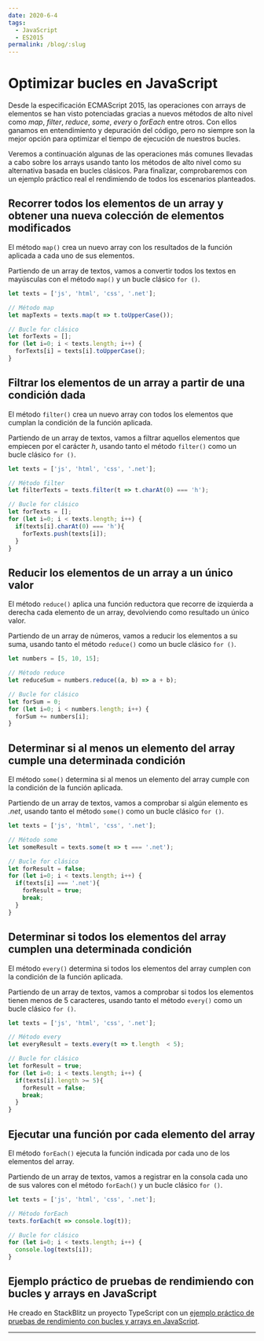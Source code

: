 ```yaml
---
date: 2020-6-4
tags:
  - JavaScript
  - ES2015
permalink: /blog/:slug
---
```


# Optimizar bucles en JavaScript

<social-share class="social-share--header" />

Desde la especificación ECMAScript 2015, las operaciones con arrays de elementos se han visto potenciadas gracias a nuevos métodos de alto nivel como _map_, _filter_, _reduce_, _some_, _every_ o _forEach_ entre otros. Con ellos ganamos en entendimiento y depuración del código, pero no siempre son la mejor opción para optimizar el tiempo de ejecución de nuestros bucles.

Veremos a continuación algunas de las operaciones más comunes llevadas a cabo sobre los arrays usando tanto los métodos de alto nivel como su alternativa basada en bucles clásicos. Para finalizar, comprobaremos con un ejemplo práctico real el rendimiendo de todos los escenarios planteados.

## Recorrer todos los elementos de un array y obtener una nueva colección de elementos modificados

El método ```map()``` crea un nuevo array con los resultados de la función aplicada a cada uno de sus elementos.

Partiendo de un array de textos, vamos a convertir todos los textos en mayúsculas con el método ```map()``` y un bucle clásico ```for ()```.

``` js
let texts = ['js', 'html', 'css', '.net'];

// Método map
let mapTexts = texts.map(t => t.toUpperCase());

// Bucle for clásico
let forTexts = [];
for (let i=0; i < texts.length; i++) {
  forTexts[i] = texts[i].toUpperCase();
}
```

## Filtrar los elementos de un array a partir de una condición dada

El método ```filter()``` crea un nuevo array con todos los elementos que cumplan la condición de la función aplicada.

Partiendo de un array de textos, vamos a filtrar aquellos elementos que empiecen por el carácter _h_, usando tanto el método ```filter()``` como un bucle clásico ```for ()```.

``` js
let texts = ['js', 'html', 'css', '.net'];

// Método filter
let filterTexts = texts.filter(t => t.charAt(0) === 'h');

// Bucle for clásico
let forTexts = [];
for (let i=0; i < texts.length; i++) {
  if(texts[i].charAt(0) === 'h'){
    forTexts.push(texts[i]);
  }
}
```

## Reducir los elementos de un array a un único valor

El método ```reduce()``` aplica una función reductora que recorre de izquierda a derecha cada elemento de un array, devolviendo como resultado un único valor.

Partiendo de un array de números, vamos a reducir los elementos a su suma, usando tanto el método ```reduce()``` como un bucle clásico ```for ()```.

``` js
let numbers = [5, 10, 15];

// Método reduce
let reduceSum = numbers.reduce((a, b) => a + b);

// Bucle for clásico
let forSum = 0;
for (let i=0; i < numbers.length; i++) {
  forSum += numbers[i];
}
```

## Determinar si al menos un elemento del array cumple una determinada condición

El método ```some()``` determina si al menos un elemento del array cumple con la condición de la función aplicada.

Partiendo de un array de textos, vamos a comprobar si algún elemento es _.net_, usando tanto el método ```some()``` como un bucle clásico ```for ()```.

``` js
let texts = ['js', 'html', 'css', '.net'];

// Método some
let someResult = texts.some(t => t === '.net');

// Bucle for clásico
let forResult = false;
for (let i=0; i < texts.length; i++) {
  if(texts[i] === '.net'){
    forResult = true;
    break;
  }
}
```

## Determinar si todos los elementos del array cumplen una determinada condición

El método ```every()``` determina si todos los elementos del array cumplen con la condición de la función aplicada.

Partiendo de un array de textos, vamos a comprobar si todos los elementos tienen menos de 5 caracteres, usando tanto el método ```every()``` como un bucle clásico ```for ()```.

``` js
let texts = ['js', 'html', 'css', '.net'];

// Método every
let everyResult = texts.every(t => t.length  < 5);

// Bucle for clásico
let forResult = true;
for (let i=0; i < texts.length; i++) {
  if(texts[i].length >= 5){
    forResult = false;
    break;
  }
}
```

## Ejecutar una función por cada elemento del array

El método ```forEach()``` ejecuta la función indicada por cada uno de los elementos del array.

Partiendo de un array de textos, vamos a registrar en la consola cada uno de sus valores con el método ```forEach()``` y un bucle clásico ```for ()```.

``` js
let texts = ['js', 'html', 'css', '.net'];

// Método forEach
texts.forEach(t => console.log(t));

// Bucle for clásico
for (let i=0; i < texts.length; i++) {
  console.log(texts[i]);
}
```

## Ejemplo práctico de pruebas de rendimiendo con bucles y arrays en JavaScript

He creado en StackBlitz un proyecto TypeScript con un [ejemplo práctico de pruebas de rendimiento con bucles y arrays en JavaScript](https://stackblitz.com/edit/ts-testing-loops-with-arrays).

---
<social-share class="social-share--footer" />
